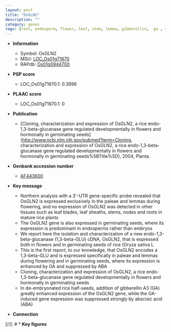 ```yaml
---
layout: post
title: "OsGLN2"
description: ""
category: genes
tags: [root, endosperm, flower, leaf, stem, lemma, gibberellin,  ga , seed, palea, sheath]
---
```


* **Information**  
    + Symbol: OsGLN2  
    + MSU: [LOC_Os01g71670](http://rice.plantbiology.msu.edu/cgi-bin/ORF_infopage.cgi?orf=LOC_Os01g71670)  
    + RAPdb: [Os01g0944700](http://rapdb.dna.affrc.go.jp/viewer/gbrowse_details/irgsp1?name=Os01g0944700)  

* **PSP score**  
    + LOC_Os01g71670.1: 0.3996 

* **PLAAC score**  
    + LOC_Os01g71670.1: 0 

* **Publication**  
    + [Cloning, characterization and expression of OsGLN2, a rice endo-1,3-beta-glucanase gene regulated developmentally in flowers and hormonally in germinating seeds](http://www.ncbi.nlm.nih.gov/pubmed?term=Cloning, characterization and expression of OsGLN2, a rice endo-1,3-beta-glucanase gene regulated developmentally in flowers and hormonally in germinating seeds%5BTitle%5D), 2004, Planta.

* **Genbank accession number**  
    + [AF443600](http://www.ncbi.nlm.nih.gov/nuccore/AF443600)

* **Key message**  
    + Northern analysis with a 3'-UTR gene-specific probe revealed that OsGLN2 is expressed exclusively in the paleae and lemmas during flowering, and no expression of OsGLN2 was detected in other tissues such as leaf blades, leaf sheaths, stems, nodes and roots in mature rice plants
    + The OsGLN2 gene is also expressed in germinating seeds, where its expression is predominant in endosperms rather than embryos
    + We report here the isolation and characterization of a new endo-1,3-beta-glucanase (1,3-beta-GLU) cDNA, OsGLN2, that is expressed both in flowers and in germinating seeds of rice (Oryza sativa L
    + This is the first report, to our knowledge, that OsGLN2 encodes a 1,3-beta-GLU and is expressed specifically in paleae and lemmas during flowering and in germinating seeds, where its expression is enhanced by GA and suppressed by ABA
    + Cloning, characterization and expression of OsGLN2, a rice endo-1,3-beta-glucanase gene regulated developmentally in flowers and hormonally in germinating seeds
    + In de-embryonated rice half-seeds, addition of gibberellin A3 (GA) greatly enhanced expression of the OsGLN2 gene, while the GA-induced gene expression was suppressed strongly by abscisic acid (ABA)

* **Connection**  

[//]: # * **Key figures**  


